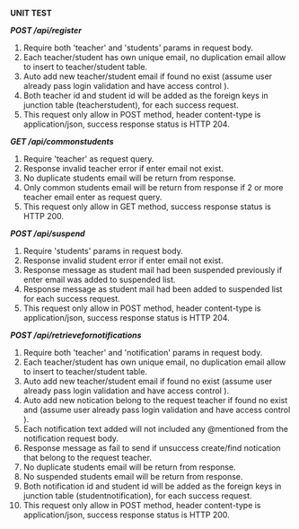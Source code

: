**UNIT TEST**

**_POST /api/register_**

1. Require both 'teacher' and 'students' params in request body.
2. Each teacher/student has own unique email, no duplication email allow to insert to teacher/student table.
3. Auto add new teacher/student email if found no exist (assume user already pass login validation and have access control ).
4. Both teacher id and student id will be added as the foreign keys in junction table (teacherstudent), for each success request.
5. This request only allow in POST method, header content-type is application/json, success response status is HTTP 204.

**_GET /api/commonstudents_**

1. Require 'teacher' as request query.
2. Response invalid teacher error if enter email not exist.
3. No duplicate students email will be return from response.
4. Only common students email will be return from response if 2 or more teacher email enter as request query.
5. This request only allow in GET method, success response status is HTTP 200.

**_POST /api/suspend_**

1. Require 'students' params in request body.
2. Response invalid student error if enter email not exist.
3. Response message as student mail had been suspended previously if enter email was added to suspended list.
4. Response message as student mail had been added to suspended list for each success request.
5. This request only allow in POST method, header content-type is application/json, success response status is HTTP 204.

**_POST /api/retrievefornotifications_**

1. Require both 'teacher' and 'notification' params in request body.
2. Each teacher/student has own unique email, no duplication email allow to insert to teacher/student table.
3. Auto add new teacher/student email if found no exist (assume user already pass login validation and have access control ).
4. Auto add new notication belong to the request teacher if found no exist and (assume user already pass login validation and have access control ).
5. Each notification text added will not included any @mentioned from the notification request body.
6. Response message as fail to send if unsuccess create/find notication that belong to the request teacher.
7. No duplicate students email will be return from response.
8. No suspended students email will be return from response.
9. Both notification id and student id will be added as the foreign keys in junction table (studentnotification), for each success request.
10. This request only allow in POST method, header content-type is application/json, success response status is HTTP 200.
